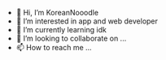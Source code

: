 - 👋 Hi, I’m KoreanNooodle
- 👀 I’m interested in app and web developer
- 🌱 I’m currently learning idk 
- 💞️ I’m looking to collaborate on ...
- 📫 How to reach me ...

<!---
Koreannnooodle/Koreannnooodle is a ✨ special ✨ repository because its `README.md` (this file) appears on your GitHub profile.
You can click the Preview link to take a look at your changes.
--->
